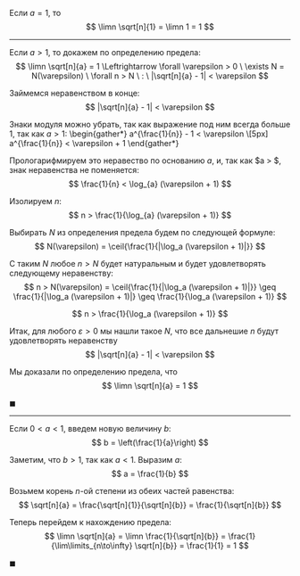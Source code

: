 Если $a = 1$, то
$$ \limn \sqrt[n]{1} = \limn 1 = 1 $$

---

Если $a>1$, то докажем по определению предела:
$$ \limn \sqrt[n]{a} = 1 \Leftrightarrow \forall \varepsilon > 0 \ \exists N = N(\varepsilon) \ \forall n > N \ : \ |\sqrt[n]{a} - 1| < \varepsilon $$

Займемся неравенством в конце:
$$ |\sqrt[n]{a} - 1| < \varepsilon $$

Знаки модуля можно убрать, так как выражение под ним всегда больше $1$, так как $a>1$:
\begin{gather*}
    a^{\frac{1}{n}} - 1 < \varepsilon
    \\[5px]
    a^{\frac{1}{n}} < \varepsilon + 1
\end{gather*}

Прологарифмируем это неравество по основанию $a$, и, так как $a > $, знак неравенства не поменяется:
$$ \frac{1}{n} < \log_{a} (\varepsilon + 1) $$

Изолируем $n$:
$$ n > \frac{1}{\log_{a} (\varepsilon + 1)} $$

Выбирать $N$ из определения предела будем по следующей формуле:
$$ N(\varepsilon) = \ceil{\frac{1}{|\log_a (\varepsilon + 1)|}} $$

С таким $N$ любое $n > N$ будет натуральным и будет удовлетворять следующему неравенству:
$$ n > N(\varepsilon) = \ceil{\frac{1}{|\log_a (\varepsilon + 1)|}} \geq \frac{1}{|\log_a (\varepsilon + 1)|} \geq \frac{1}{\log_a (\varepsilon + 1)} $$

$$ n > \frac{1}{\log_a (\varepsilon + 1)} $$

Итак, для любого $\varepsilon > 0$ мы нашли такое $N$, что все дальнешие $n$ будут удовлетворять неравенству
$$ |\sqrt[n]{a} - 1| < \varepsilon $$

Мы доказали по определению предела, что
$$ \limn \sqrt[n]{a} = 1 $$

$\blacksquare$

---

Если $0 < a < 1$, введем новую величину $b$:
$$ b = \left(\frac{1}{a}\right) $$

Заметим, что $b>1$, так как $a < 1$. Выразим $a$:
$$ a = \frac{1}{b} $$

Возьмем корень $n$-ой степени из обеих частей равенства:
$$ \sqrt[n]{a} = \frac{\sqrt[n]{1}}{\sqrt[n]{b}} = \frac{1}{\sqrt[n]{b}} $$

Теперь перейдем к нахождению предела:
$$ \limn \sqrt[n]{a} = \limn \frac{1}{\sqrt[n]{b}} = \frac{1}{\lim\limits_{n\to\infty} \sqrt[n]{b}} = \frac{1}{1} = 1 $$

$\blacksquare$
